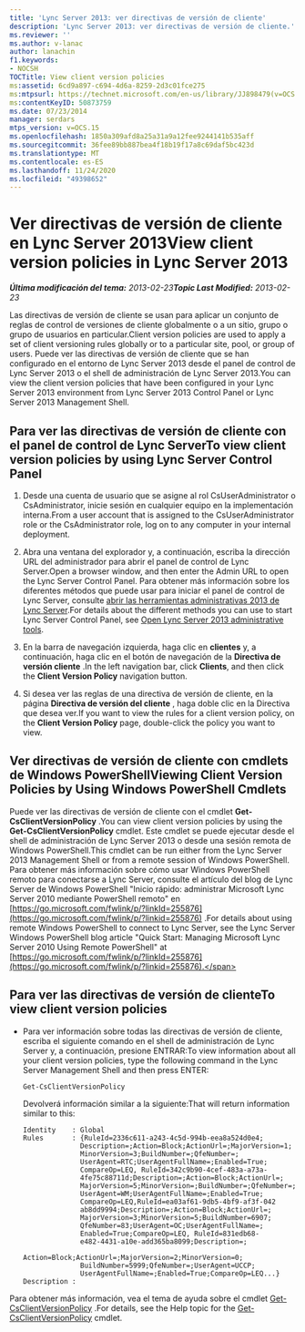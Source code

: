```yaml
---
title: 'Lync Server 2013: ver directivas de versión de cliente'
description: 'Lync Server 2013: ver directivas de versión de cliente.'
ms.reviewer: ''
ms.author: v-lanac
author: lanachin
f1.keywords:
- NOCSH
TOCTitle: View client version policies
ms:assetid: 6cd9a897-c694-4d6a-8259-2d3c01fce275
ms:mtpsurl: https://technet.microsoft.com/en-us/library/JJ898479(v=OCS.15)
ms:contentKeyID: 50873759
ms.date: 07/23/2014
manager: serdars
mtps_version: v=OCS.15
ms.openlocfilehash: 1850a309afd8a25a31a9a12fee9244141b535aff
ms.sourcegitcommit: 36fee89bb887bea4f18b19f17a8c69daf5bc423d
ms.translationtype: MT
ms.contentlocale: es-ES
ms.lasthandoff: 11/24/2020
ms.locfileid: "49398652"
---
```

# <a name="view-client-version-policies-in-lync-server-2013"></a><span data-ttu-id="6227e-103">Ver directivas de versión de cliente en Lync Server 2013</span><span class="sxs-lookup"><span data-stu-id="6227e-103">View client version policies in Lync Server 2013</span></span>

<div data-xmlns="http://www.w3.org/1999/xhtml">

<div class="topic" data-xmlns="http://www.w3.org/1999/xhtml" data-msxsl="urn:schemas-microsoft-com:xslt" data-cs="https://msdn.microsoft.com/">

<div data-asp="https://msdn2.microsoft.com/asp">



</div>

<div id="mainSection">

<div id="mainBody"><span data-ttu-id="6227e-104">

<span> </span></span><span class="sxs-lookup"><span data-stu-id="6227e-104">

<span> </span></span></span>

<span data-ttu-id="6227e-105">_**Última modificación del tema:** 2013-02-23_</span><span class="sxs-lookup"><span data-stu-id="6227e-105">_**Topic Last Modified:** 2013-02-23_</span></span>

<span data-ttu-id="6227e-106">Las directivas de versión de cliente se usan para aplicar un conjunto de reglas de control de versiones de cliente globalmente o a un sitio, grupo o grupo de usuarios en particular.</span><span class="sxs-lookup"><span data-stu-id="6227e-106">Client version policies are used to apply a set of client versioning rules globally or to a particular site, pool, or group of users.</span></span> <span data-ttu-id="6227e-107">Puede ver las directivas de versión de cliente que se han configurado en el entorno de Lync Server 2013 desde el panel de control de Lync Server 2013 o el shell de administración de Lync Server 2013.</span><span class="sxs-lookup"><span data-stu-id="6227e-107">You can view the client version policies that have been configured in your Lync Server 2013 environment from Lync Server 2013 Control Panel or Lync Server 2013 Management Shell.</span></span>

<div>

## <a name="to-view-client-version-policies-by-using-lync-server-control-panel"></a><span data-ttu-id="6227e-108">Para ver las directivas de versión de cliente con el panel de control de Lync Server</span><span class="sxs-lookup"><span data-stu-id="6227e-108">To view client version policies by using Lync Server Control Panel</span></span>

1.  <span data-ttu-id="6227e-109">Desde una cuenta de usuario que se asigne al rol CsUserAdministrator o CsAdministrator, inicie sesión en cualquier equipo en la implementación interna.</span><span class="sxs-lookup"><span data-stu-id="6227e-109">From a user account that is assigned to the CsUserAdministrator role or the CsAdministrator role, log on to any computer in your internal deployment.</span></span>

2.  <span data-ttu-id="6227e-110">Abra una ventana del explorador y, a continuación, escriba la dirección URL del administrador para abrir el panel de control de Lync Server.</span><span class="sxs-lookup"><span data-stu-id="6227e-110">Open a browser window, and then enter the Admin URL to open the Lync Server Control Panel.</span></span> <span data-ttu-id="6227e-111">Para obtener más información sobre los diferentes métodos que puede usar para iniciar el panel de control de Lync Server, consulte [abrir las herramientas administrativas 2013 de Lync Server](lync-server-2013-open-lync-server-administrative-tools.md).</span><span class="sxs-lookup"><span data-stu-id="6227e-111">For details about the different methods you can use to start Lync Server Control Panel, see [Open Lync Server 2013 administrative tools](lync-server-2013-open-lync-server-administrative-tools.md).</span></span>

3.  <span data-ttu-id="6227e-112">En la barra de navegación izquierda, haga clic en **clientes** y, a continuación, haga clic en el botón de navegación de la **Directiva de versión cliente** .</span><span class="sxs-lookup"><span data-stu-id="6227e-112">In the left navigation bar, click **Clients**, and then click the **Client Version Policy** navigation button.</span></span>

4.  <span data-ttu-id="6227e-113">Si desea ver las reglas de una directiva de versión de cliente, en la página **Directiva de versión del cliente** , haga doble clic en la Directiva que desea ver.</span><span class="sxs-lookup"><span data-stu-id="6227e-113">If you want to view the rules for a client version policy, on the **Client Version Policy** page, double-click the policy you want to view.</span></span>

</div>

<div>

## <a name="viewing-client-version-policies-by-using-windows-powershell-cmdlets"></a><span data-ttu-id="6227e-114">Ver directivas de versión de cliente con cmdlets de Windows PowerShell</span><span class="sxs-lookup"><span data-stu-id="6227e-114">Viewing Client Version Policies by Using Windows PowerShell Cmdlets</span></span>

<span data-ttu-id="6227e-115">Puede ver las directivas de versión de cliente con el cmdlet **Get-CsClientVersionPolicy** .</span><span class="sxs-lookup"><span data-stu-id="6227e-115">You can view client version policies by using the **Get-CsClientVersionPolicy** cmdlet.</span></span> <span data-ttu-id="6227e-116">Este cmdlet se puede ejecutar desde el shell de administración de Lync Server 2013 o desde una sesión remota de Windows PowerShell.</span><span class="sxs-lookup"><span data-stu-id="6227e-116">This cmdlet can be run either from the Lync Server 2013 Management Shell or from a remote session of Windows PowerShell.</span></span> <span data-ttu-id="6227e-117">Para obtener más información sobre cómo usar Windows PowerShell remoto para conectarse a Lync Server, consulte el artículo del blog de Lync Server de Windows PowerShell "Inicio rápido: administrar Microsoft Lync Server 2010 mediante PowerShell remoto" en [https://go.microsoft.com/fwlink/p/?linkId=255876](https://go.microsoft.com/fwlink/p/?linkid=255876) .</span><span class="sxs-lookup"><span data-stu-id="6227e-117">For details about using remote Windows PowerShell to connect to Lync Server, see the Lync Server Windows PowerShell blog article "Quick Start: Managing Microsoft Lync Server 2010 Using Remote PowerShell" at [https://go.microsoft.com/fwlink/p/?linkId=255876](https://go.microsoft.com/fwlink/p/?linkid=255876).</span></span>

<div>

## <a name="to-view-client-version-policies"></a><span data-ttu-id="6227e-118">Para ver las directivas de versión de cliente</span><span class="sxs-lookup"><span data-stu-id="6227e-118">To view client version policies</span></span>

  - <span data-ttu-id="6227e-119">Para ver información sobre todas las directivas de versión de cliente, escriba el siguiente comando en el shell de administración de Lync Server y, a continuación, presione ENTRAR:</span><span class="sxs-lookup"><span data-stu-id="6227e-119">To view information about all your client version policies, type the following command in the Lync Server Management Shell and then press ENTER:</span></span>
    
        Get-CsClientVersionPolicy
    
    <span data-ttu-id="6227e-120">Devolverá información similar a la siguiente:</span><span class="sxs-lookup"><span data-stu-id="6227e-120">That will return information similar to this:</span></span>
    
        Identity    : Global
        Rules       : {RuleId=2336c611-a243-4c5d-994b-eea8a524d0e4;
                      Description=;Action=Block;ActionUrl=;MajorVersion=1;
                      MinorVersion=3;BuildNumber=;QfeNumber=;
                      UserAgent=RTC;UserAgentFullName=;Enabled=True;
                      CompareOp=LEQ, RuleId=342c9b90-4cef-483a-a73a-
                      4fe75c88711d;Description=;Action=Block;ActionUrl=;
                      MajorVersion=5;MinorVersion=;BuildNumber=;QfeNumber=;
                      UserAgent=WM;UserAgentFullName=;Enabled=True;
                      CompareOp=LEQ,RuleId=ea03af61-9db5-4bf9-af3f-042
                      ab8dd9994;Description=;Action=Block;ActionUrl=;
                      MajorVersion=3;MinorVersion=5;BuildNumber=6907;
                      QfeNumber=83;UserAgent=OC;UserAgentFullName=;
                      Enabled=True;CompareOp=LEQ, RuleId=831edb68-
                      e482-4431-a10e-add365ba8099;Description=;
                      Action=Block;ActionUrl=;MajorVersion=2;MinorVersion=0;
                      BuildNumber=5999;QfeNumber=;UserAgent=UCCP;
                      UserAgentFullName=;Enabled=True;CompareOp=LEQ...}
        Description :

</div>

<span data-ttu-id="6227e-121">Para obtener más información, vea el tema de ayuda sobre el cmdlet [Get-CsClientVersionPolicy](https://docs.microsoft.com/powershell/module/skype/Get-CsClientVersionPolicy) .</span><span class="sxs-lookup"><span data-stu-id="6227e-121">For details, see the Help topic for the [Get-CsClientVersionPolicy](https://docs.microsoft.com/powershell/module/skype/Get-CsClientVersionPolicy) cmdlet.</span></span>

<span data-ttu-id="6227e-122"></div>

</div>

<span> </span>

</div>

</div>

</span><span class="sxs-lookup"><span data-stu-id="6227e-122"></div>

</div>

<span> </span>

</div>

</div>

</span></span></div>

